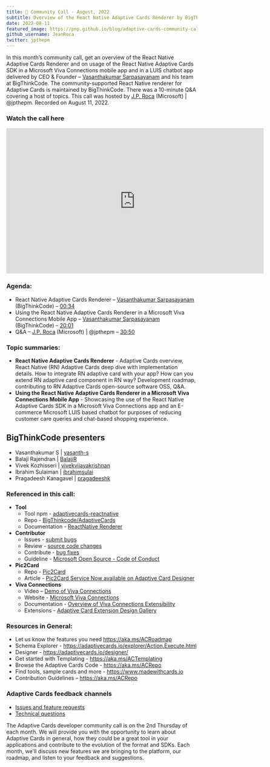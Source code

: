 ```yaml
---
title: 📣 Community Call - August, 2022
subtitle: Overview of the React Native Adaptive Cards Renderer by BigThinkCode
date: 2022-08-11
featured_image: https://pnp.github.io/blog/adaptive-cards-community-call/adaptive-cards-community-call-august-2022/images/recording-adaptive-cards-august-call_hu29a577d313165ec630d79518bb1a376e_280808_700x0_resize_q100_h2_box_3.webp
github_username: JeanRoca
twitter: jpthepm
---
```


In this month’s community call, get an overview of the React Native Adaptive Cards Renderer and on usage of the React Native Adaptive Cards SDK in a Microsoft Viva Connections mobile app and in a LUIS chatbot app delivered by CEO & Founder – [Vasanthakumar Sarpasayanam](https://in.linkedin.com/in/vasanthakumar-sarpasayanam) and his team at BigThinkCode. The community-supported React Native renderer for Adaptive Cards is maintained by BigThinkCode. There was a 10-minute Q&A covering a host of topics. This call was hosted by [J.P. Roca](http://twitter.com/jpthepm) (Microsoft) \| @jpthepm. Recorded on August 11, 2022.

### Watch the call here

<iframe width="680" height="383" src="https://www.youtube.com/embed/9x9YMNvdH3A" title="Community Call August 2022 video" frameborder="0" allow="accelerometer; autoplay; clipboard-write; encrypted-media; gyroscope; picture-in-picture" allowfullscreen></iframe>

### Agenda:
- React Native Adaptive Cards Renderer – [Vasanthakumar Sarpasayanam](https://in.linkedin.com/in/vasanthakumar-sarpasayanam) (BigThinkCode) – [00:34](https://youtu.be/9x9YMNvdH3A?t=34)
- Using the React Native Adaptive Cards Renderer in a Microsoft Viva Connections Mobile App – [Vasanthakumar Sarpasayanam](https://in.linkedin.com/in/vasanthakumar-sarpasayanam) (BigThinkCode) – [20:01](https://youtu.be/9x9YMNvdH3A?t=1201)
- Q&A – [J.P. Roca](http://twitter.com/jpthepm) (Microsoft) \| @jpthepm – [30:50](https://youtu.be/9x9YMNvdH3A?t=1850)

### Topic summaries:
- **React Native Adaptive Cards Renderer** - Adaptive Cards overview, React Native (RN) Adaptive Cards deep dive with implementation details.  How to integrate RN adaptive card with your app?  How can you extend RN adaptive card component in RN way?  Development roadmap, contributing to RN Adaptive Cards open-source software OSS, Q&A.  
- **Using the React Native Adaptive Cards Renderer in a Microsoft Viva Connections Mobile App** -
Showcasing the use of the React Native Adaptive Cards SDK in a Microsoft Viva Connections app and an E-commerce Microsoft LUIS based chatbot for purposes of reducing customer care queries and chat-based shopping experience.

## BigThinkCode presenters
* Vasanthakumar S \| [vasanth-s](https://github.com/vasanth-s)
* Balaji Rajendran \| [BalajiR](https://github.com/BalajiR)
* Vivek Kozhisseri \| [vivekvijayakrishnan](https://github.com/vivekvijayakrishnan)
* Ibrahim Sulaiman \| [ibrahimsulai](https://github.com/ibrahimsulai)
* Pragadeesh Kanagavel \| [pragadeeshk](https://github.com/pragadeeshk)

### Referenced in this call:
* **Tool**
    * Tool npm - [adaptivecards-reactnative](https://www.npmjs.com/package/adaptivecards-reactnative)
    * Repo - [BigThinkcode/AdaptiveCards](https://github.com/Bigthinkcode/AdaptiveCards/tree/main)
    * Documentation - [ReactNative Renderer](https://docs.microsoft.com/adaptive-cards/sdk/rendering-cards/react-native/getting-started)
* **Contributor**
    * Issues - [submit bugs](https://github.com/BigThinkcode/AdaptiveCards/issues/)
    * Review - [source code changes](https://github.com/BigThinkcode/AdaptiveCards/pulls)
    * Contribute - [bug fixes](https://github.com/BigThinkcode/AdaptiveCards/blob/main/.github/CONTRIBUTING.md)
    * Guideline - [Microsoft Open Source - Code of Conduct](https://opensource.microsoft.com/codeofconduct/)
* **Pic2Card**
    * Repo - [Pic2Card](https://github.com/BigThinkcode/AdaptiveCards/tree/fork-main/source/pic2card)
    * Article - [Pic2Card Service Now available on Adaptive Card Designer](https://adaptivecards.io/blog/2020/Community-Call-November/)
* **Viva Connections**
    * Video – [Demo of Viva Connections](https://www.microsoft.com/videoplayer/embed/RE4Ukqm?autoplay=true)
    * Website - [Microsoft Viva Connections](https://www.microsoft.com/microsoft-viva/connections)
    * Documentation - [Overview of Viva Connections Extensibility](https://docs.microsoft.com/sharepoint/dev/spfx/viva/overview-viva-connections)
    * Extensions - [Adaptive Card Extension Design Gallery](https://appsource.microsoft.com/product/office/WA200003929)

### Resources in General: 
- Let us know the features you need    https://aka.ms/ACRoadmap
- Schema Explorer - https://adaptivecards.io/explorer/Action.Execute.html
- Designer - https://adaptivecards.io/designer/ 
- Get started with Templating - https://aka.ms/ACTemplating
- Browse the Adaptive Cards Code - https://aka.ms/ACRepo
- Find tools, sample cards and more - https://www.madewithcards.io
- Contribution Guidelines – https://aka.ms/ACRepo 

### Adaptive Cards feedback channels

-   [Issues and feature requests](https://github.com/Microsoft/AdaptiveCards/issues)
-   [Technical questions](https://stackoverflow.com/questions/tagged/adaptive-cards)

The Adaptive Cards developer community call is on the 2nd Thursday of each month. We will provide you with the opportunity to learn about Adaptive Cards in general, how they could be a great tool in your applications and contribute to the evolution of the format and SDKs. Each month, we'll discuss new features we are bringing to the platform, our roadmap, and listen to your feedback and suggestions.